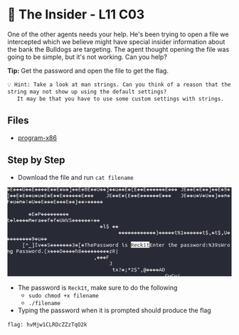 # 🚪 The Insider - L11 C03

One of the other agents needs your help. He's been trying to open a file we intercepted which we believe might have special insider information about the bank the Bulldogs are targeting. The agent thought opening the file was going to be simple, but it's not working. Can you help?

**Tip:** Get the password and open the file to get the flag.

```
💡 Hint: Take a look at man strings. Can you think of a reason that the string may not show up using the default settings?
   It may be that you have to use some custom settings with strings.
```

## Files

- [program-x86](/assets/theinsider2)

## Step by Step

- Download the file and run `cat filename`

![cat command](/assets/theinsider1.png)

- The password is `Reck1t`, make sure to do the following
  - `sudo chmod +x filename`
  - `./filename`
- Typing the password when it is prompted should produce the flag

`flag: hvMjw1CLRDcZZzTqO2k`
